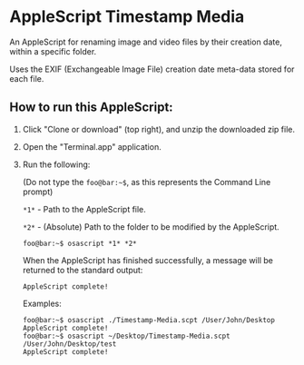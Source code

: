 # AppleScript Timestamp Media

An AppleScript for renaming image and video files by their creation date, within a specific folder.

Uses the EXIF (Exchangeable Image File) creation date meta-data stored for each file.

## How to run this AppleScript:

1. Click "Clone or download" (top right), and unzip the downloaded zip file.

2. Open the "Terminal.app" application.

3. Run the following:

    (Do not type the `foo@bar:~$`, as this represents the Command Line prompt)

    `*1*` - Path to the AppleScript file.

    `*2*` - (Absolute) Path to the folder to be modified by the AppleScript.

    ```console
    foo@bar:~$ osascript *1* *2*
    ```

    When the AppleScript has finished successfully, a message will be returned to the standard output:

    ```console
    AppleScript complete!
    ```

    Examples:

    ```console
    foo@bar:~$ osascript ./Timestamp-Media.scpt /User/John/Desktop
    AppleScript complete!
    foo@bar:~$ osascript ~/Desktop/Timestamp-Media.scpt /User/John/Desktop/test
    AppleScript complete!
    ```

